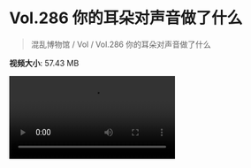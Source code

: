 # Vol.286 你的耳朵对声音做了什么

> 混乱博物馆 / Vol / Vol.286 你的耳朵对声音做了什么

**视频大小**: 57.43 MB

<div class="video"><video src="https://file.hsyhx.top/archive/286.mp4" controls preload>🤔 您的浏览器不支持 video 标签</video></div>